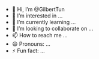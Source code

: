 - 👋 Hi, I’m @GilbertTun
- 👀 I’m interested in ...
- 🌱 I’m currently learning ...
- 💞️ I’m looking to collaborate on ...
- 📫 How to reach me ...
- 😄 Pronouns: ...
- ⚡ Fun fact: ...

<!---
GilbertTun/GilbertTun is a ✨ special ✨ repository because its `README.md` (this file) appears on your GitHub profile.
You can click the Preview link to take a look at your changes.
--->
